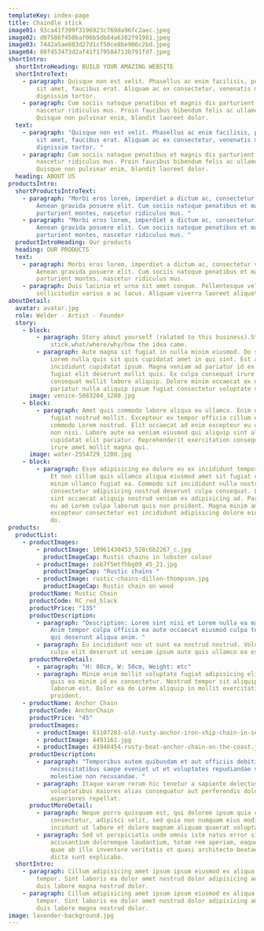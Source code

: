```yaml
---
templateKey: index-page
title: Chaindle stick
image01: 93ca41f399f3196923c769da96fc2aec.jpeg
image02: d07586f450baf06b5db84a6382f91981.jpeg
image03: 7442a5ae603d27d1cf50ce8be906c2bd.jpeg
image04: 80f453473d2af41f179584713b791fd7.jpeg
shortIntro:
  shortIntroHeading: BUILD YOUR AMAZING WEBSITE
  shortIntroText:
    - paragraph: Quisque non est velit. Phasellus ac enim facilisis, pulvinar turpis
        sit amet, faucibus erat. Aliquam ac ex consectetur, venenatis mi et,
        dignissim tortor.
    - paragraph: Cum sociis natoque penatibus et magnis dis parturient montes,
        nascetur ridiculus mus. Proin faucibus bibendum felis ac ullamcorper.
        Quisque non pulvinar enim, blandit laoreet dolor.
  text:
    - paragraph: "Quisque non est velit. Phasellus ac enim facilisis, pulvinar turpis
        sit amet, faucibus erat. Aliquam ac ex consectetur, venenatis mi et,
        dignissim tortor. "
    - paragraph: Cum sociis natoque penatibus et magnis dis parturient montes,
        nascetur ridiculus mus. Proin faucibus bibendum felis ac ullamcorper.
        Quisque non pulvinar enim, blandit laoreet dolor.
  heading: ABOUT US
productsIntro:
  shortProductsIntroText:
    - paragraph: "Morbi eros lorem, imperdiet a dictum ac, consectetur vel lacus.
        Aenean gravida posuere elit. Cum sociis natoque penatibus et magnis dis
        parturient montes, nascetur ridiculus mus. "
    - paragraph: "Morbi eros lorem, imperdiet a dictum ac, consectetur vel lacus.
        Aenean gravida posuere elit. Cum sociis natoque penatibus et magnis dis
        parturient montes, nascetur ridiculus mus. "
  productIntroHeading: Our products
  heading: OUR PRODUCTS
  text:
    - paragraph: Morbi eros lorem, imperdiet a dictum ac, consectetur vel lacus.
        Aenean gravida posuere elit. Cum sociis natoque penatibus et magnis dis
        parturient montes, nascetur ridiculus mus.
    - paragraph: Duis lacinia et urna sit amet congue. Pellentesque vel leo a eros
        sollicitudin varius a ac lacus. Aliquam viverra laoreet aliquet.
aboutDetail:
  avatar: avatar.jpg
  role: Welder - Artist - Founder
  story:
    - block:
        - paragraph: Story about yourself (ralated to this business).Story of candle
            stick,what/where/why/how the idea came.
        - paragraph: Aute magna sit fugiat in nulla minim eiusmod. Do sunt ea ullamco
            Lorem nulla quis sit quis cupidatat amet in qui sint. Est aute
            incididunt cupidatat ipsum. Magna veniam ad pariatur id ex sint esse
            fugiat elit deserunt mollit quis. Ex culpa consequat irure duis aute
            consequat mollit labore aliquip. Dolore minim occaecat ex non dolore
            pariatur nulla aliquip ipsum fugiat consectetur voluptate velit.
      image: venice-5083204_1280.jpg
    - block:
        - paragraph: Amet quis commodo labore aliqua eu ullamco. Enim officia officia
            fugiat nostrud mollit. Excepteur ex tempor officia cillum ex duis
            commodo Lorem nostrud. Elit occaecat ad enim excepteur eu officia ex
            non nisi. Labore aute ea veniam eiusmod qui aliquip sint aliqua
            cupidatat elit pariatur. Reprehenderit exercitation consequat irure
            irure amet mollit magna qui.
      image: water-2554729_1280.jpg
    - block:
        - paragraph: Esse adipisicing ea dolore eu ex incididunt tempor adipisicing nisi.
            Et non cillum quis ullamco aliqua eiusmod amet sit fugiat commodo
            minim ullamco fugiat ea. Commodo sit incididunt nulla nostrud nisi
            consectetur adipisicing nostrud deserunt culpa consequat. Laboris
            sint occaecat aliquip nostrud veniam ex adipisicing ad. Pariatur ex
            eu ad Lorem culpa laborum quis non proident. Magna minim amet
            excepteur consectetur est incididunt adipisicing dolore eiusmod et
            do.
products:
  productList:
    - productImages:
        - productImage: 10961430453_528c6b2267_c.jpg
          productImageCap: Rustic chains in lobster colour
        - productImage: zob7f5mtfhbg09_45_21.jpg
          productImageCap: "Rustic chains "
        - productImage: rustic-chains-dillon-thompson.jpg
          productImageCap: Rustic chain on wood
      productName: Rustic Chain
      productCode: RC_red_black
      productPrice: "135"
      productDescription:
        - paragraph: "Description: Lorem sint nisi et Lorem nulla ea magna elit commodo.
            Anim tempor culpa officia ea aute occaecat eiusmod culpa tempor et
            qui deserunt aliqua anim. "
        - paragraph: Eu incididunt non ut sunt ea nostrud nostrud. Voluptate incididunt do
            culpa elit deserunt ut veniam ipsum aute quis ullamco ea est.
      productMoreDetail:
        - paragraph: "H: 80cm, W: 50cm, Weight: etc"
        - paragraph: Minim enim mollit voluptate fugiat adipisicing elit incididunt. Anim
            quis ea minim id ex consectetur. Nostrud tempor sit aliquip enim
            laborum est. Dolor ea do Lorem aliquip in mollit exercitation
            proident.
    - productName: Anchor Chain
      productCode: AnchorChain
      productPrice: "45"
      productImages:
        - productImage: 61107283-old-rusty-anchor-iron-ship-chain-in-sea-port-old-fence-made-of-obsolete-boat-chain-elements-with-sea.jpg
        - productImage: 4493161.jpg
        - productImage: 43946454-rusty-boat-anchor-chain-on-the-coast.jpg
      productDescription:
        - paragraph: "Temporibus autem quibusdam et aut officiis debitis aut rerum
            necessitatibus saepe eveniet ut et voluptates repudiandae sint et
            molestiae non recusandae. "
        - paragraph: Itaque earum rerum hic tenetur a sapiente delectus, ut aut reiciendis
            voluptatibus maiores alias consequatur aut perferendis doloribus
            asperiores repellat.
      productMoreDetail:
        - paragraph: Neque porro quisquam est, qui dolorem ipsum quia dolor sit amet,
            consectetur, adipisci velit, sed quia non numquam eius modi tempora
            incidunt ut labore et dolore magnam aliquam quaerat voluptatem.
        - paragraph: Sed ut perspiciatis unde omnis iste natus error sit voluptatem
            accusantium doloremque laudantium, totam rem aperiam, eaque ipsa
            quae ab illo inventore veritatis et quasi architecto beatae vitae
            dicta sunt explicabo.
  shortIntro:
    - paragraph: Cillum adipisicing amet ipsum ipsum eiusmod ex aliqua mollit aute
        tempor. Sint laboris ea dolor amet nostrud dolor adipisicing adipisicing
        duis labore magna nostrud dolor.
    - paragraph: Cillum adipisicing amet ipsum ipsum eiusmod ex aliqua mollit aute
        tempor. Sint laboris ea dolor amet nostrud dolor adipisicing adipisicing
        duis labore magna nostrud dolor.
image: lavender-background.jpg
---
```

